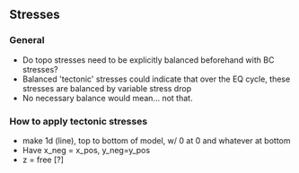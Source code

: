 ## Stresses
### General
- Do topo stresses need to be explicitly balanced beforehand with BC stresses?
- Balanced 'tectonic' stresses could indicate that over the EQ cycle, these stresses are balanced by variable stress drop
- No necessary balance would mean... not that.

### How to apply tectonic stresses
- make 1d (line), top to bottom of model, w/ 0 at 0 and whatever at bottom
- Have x_neg = x_pos, y_neg=y_pos
- z = free [?]
